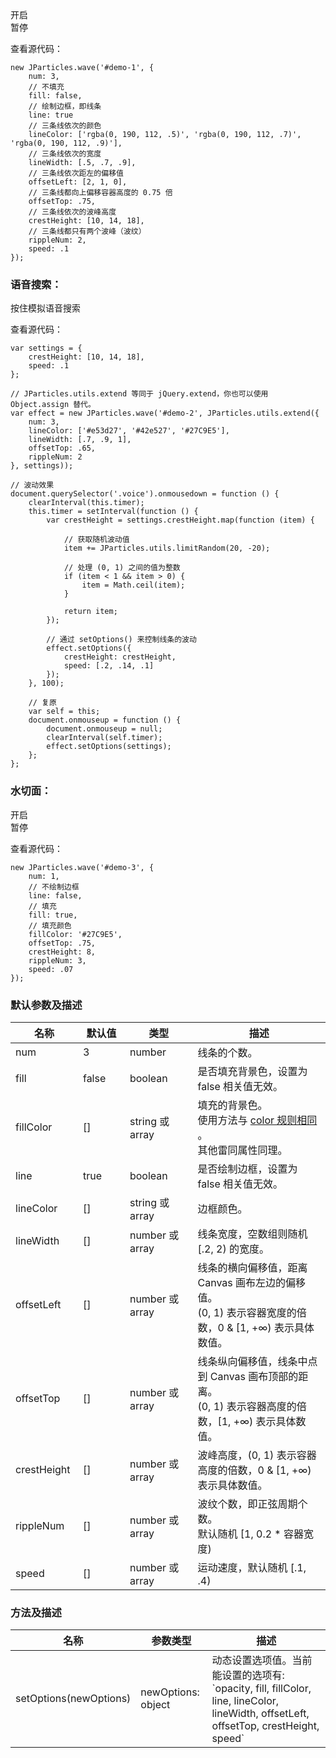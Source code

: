 <div class="instance-1">
    <div class="demo"></div>
	<div class="ctrl">
		<div class="btn btn-default open">开启</div>
		<div class="btn btn-default pause">暂停</div>
	</div>
</div>

查看源代码：

	new JParticles.wave('#demo-1', {
	    num: 3,
	    // 不填充
	    fill: false,
	    // 绘制边框，即线条
	    line: true
	    // 三条线依次的颜色
	    lineColor: ['rgba(0, 190, 112, .5)', 'rgba(0, 190, 112, .7)', 'rgba(0, 190, 112, .9)'],
	    // 三条线依次的宽度
	    lineWidth: [.5, .7, .9],
	    // 三条线依次距左的偏移值
	    offsetLeft: [2, 1, 0],
	    // 三条线都向上偏移容器高度的 0.75 倍
	    offsetTop: .75,
	    // 三条线依次的波峰高度
	    crestHeight: [10, 14, 18],
	    // 三条线都只有两个波峰（波纹）
	    rippleNum: 2,
	    speed: .1
	});

### 语音搜索：

<div class="instance-2">
    <div class="demo"></div>
	<div class="btn btn-default voice">按住模拟语音搜索</div>
</div>

查看源代码：

	var settings = {
        crestHeight: [10, 14, 18],
        speed: .1
    };

	// JParticles.utils.extend 等同于 jQuery.extend，你也可以使用 Object.assign 替代。
	var effect = new JParticles.wave('#demo-2', JParticles.utils.extend({
        num: 3,
        lineColor: ['#e53d27', '#42e527', '#27C9E5'],
        lineWidth: [.7, .9, 1],
        offsetTop: .65,
        rippleNum: 2
    }, settings));

	// 波动效果
	document.querySelector('.voice').onmousedown = function () {
		clearInterval(this.timer);
        this.timer = setInterval(function () {
            var crestHeight = settings.crestHeight.map(function (item) {

                // 获取随机波动值
                item += JParticles.utils.limitRandom(20, -20);

                // 处理 (0, 1) 之间的值为整数
                if (item < 1 && item > 0) {
                    item = Math.ceil(item);
                }

                return item;
            });

			// 通过 setOptions() 来控制线条的波动
            effect.setOptions({
                crestHeight: crestHeight,
                speed: [.2, .14, .1]
            });
        }, 100);

		// 复原
		var self = this;
		document.onmouseup = function () {
			document.onmouseup = null;
		    clearInterval(self.timer);
		    effect.setOptions(settings);
		};
	};

### 水切面：

<div class="instance-3">
    <div class="demo"></div>
	<div class="ctrl">
		<div class="btn btn-default open">开启</div>
		<div class="btn btn-default pause">暂停</div>
	</div>
</div>

查看源代码：

	new JParticles.wave('#demo-3', {
	    num: 1,
		// 不绘制边框
        line: false,
		// 填充
        fill: true,
		// 填充颜色
        fillColor: '#27C9E5',
        offsetTop: .75,
        crestHeight: 8,
        rippleNum: 3,
        speed: .07
	});

### 默认参数及描述

<table class="table table-bordered-inner table-striped">
    <thead>
	    <tr>
	        <th width="100">名称</th>
	        <th width="100">默认值</th>
	        <th width="150">类型</th>
	        <th width="450">描述</th>
	    </tr>
    </thead>
    <tbody>
	    <tr>
	        <td>num</td>
	        <td>3</td>
	        <td>number</td>
	        <td>线条的个数。</td>
	    </tr>
	    <tr>
	        <td>fill</td>
	        <td>false</td>
	        <td>boolean</td>
	        <td>是否填充背景色，设置为 false 相关值无效。</td>
	    </tr>
	    <tr>
	        <td>fillColor</td>
	        <td>[]</td>
	        <td>string 或 array</td>
	        <td>
	            填充的背景色。<br>
				使用方法与
	            <a class="dotted-line" href="#/examples/quick_start#默认配置" target="_blank">
	                color 规则相同
	            </a>。
				<br>
				其他雷同属性同理。
	        </td>
	    </tr>
	    <tr>
	        <td>line</td>
	        <td>true</td>
	        <td>boolean</td>
	        <td>是否绘制边框，设置为 false 相关值无效。</td>
	    </tr>
	    <tr>
	        <td>lineColor</td>
	        <td>[]</td>
	        <td>string 或 array</td>
	        <td>边框颜色。</td>
	    </tr>
	    <tr>
	        <td>lineWidth</td>
	        <td>[]</td>
	        <td>number 或 array</td>
	        <td>
	            线条宽度，空数组则随机 [.2, 2) 的宽度。
	        </td>
	    </tr>
	    <tr>
	        <td>offsetLeft</td>
	        <td>[]</td>
	        <td>number 或 array</td>
	        <td>
				线条的横向偏移值，距离 Canvas 画布左边的偏移值。<br>
				(0, 1) 表示容器宽度的倍数，0 & [1, +∞) 表示具体数值。
			</td>
	    </tr>
	    <tr>
	        <td>offsetTop</td>
	        <td>[]</td>
	        <td>number 或 array</td>
	        <td>
				线条纵向偏移值，线条中点到 Canvas 画布顶部的距离。<br>
				(0, 1) 表示容器高度的倍数，[1, +∞) 表示具体数值。
			</td>
	    </tr>
	    <tr>
	        <td>crestHeight</td>
	        <td>[]</td>
	        <td>number 或 array</td>
	        <td>波峰高度，(0, 1) 表示容器高度的倍数，0 & [1, +∞) 表示具体数值。</td>
	    </tr>
	    <tr>
	        <td>rippleNum</td>
	        <td>[]</td>
	        <td>number 或 array</td>
	        <td>
				波纹个数，即正弦周期个数。<br>
				默认随机 [1, 0.2 * 容器宽度)
			</td>
	    </tr>
	    <tr>
	        <td>speed</td>
	        <td>[]</td>
	        <td>number 或 array</td>
	        <td>运动速度，默认随机 [.1, .4)</td>
	    </tr>
    </tbody>
</table>

### 方法及描述

<table class="table table-bordered-inner table-striped">
    <thead>
	    <tr>
	        <th width="100">名称</th>
	        <th width="110">参数类型</th>
	        <th width="450">描述</th>
	    </tr>
    </thead>
    <tbody>
	    <tr>
	        <td>setOptions(newOptions)</td>
	        <td>newOptions: object</td>
	        <td>
				动态设置选项值。当前能设置的选项有: <br>
				`opacity, fill, fillColor, line, lineColor, lineWidth, 
				offsetLeft, offsetTop, crestHeight, speed`
			</td>
	    </tr>
    </tbody>
</table>
